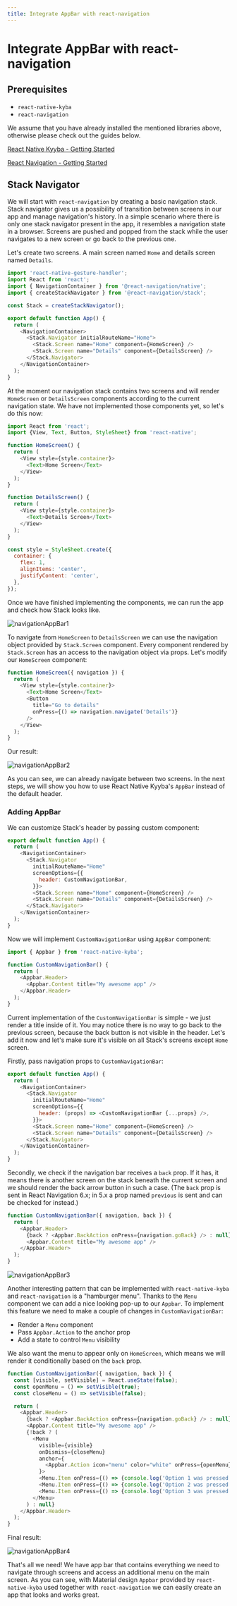 ```yaml
---
title: Integrate AppBar with react-navigation
---
```


# Integrate AppBar with react-navigation

## Prerequisites

 - `react-native-kyba`
 - `react-navigation`
 
We assume that you have already installed the mentioned libraries above, otherwise please check out the guides below.
 
 [React Native Kyyba - Getting Started](https://github.com/react-native-kyba/getting-started.html)
 
 [React Navigation - Getting Started](https://reactnavigation.org/docs/getting-started/)

## Stack Navigator

We will start with `react-navigation` by creating a basic navigation stack. Stack navigator gives us a possibility of transition between screens in our app and manage navigation's history. In a simple scenario where there is only one stack navigator present in the app, it resembles a navigation state in a browser.
Screens are pushed and popped from the stack while the user navigates to a new screen or go back to the previous one.

Let's create two screens. A main screen named `Home` and details screen named `Details`.

```js
import 'react-native-gesture-handler';
import React from 'react';
import { NavigationContainer } from '@react-navigation/native';
import { createStackNavigator } from '@react-navigation/stack';

const Stack = createStackNavigator();

export default function App() {
  return (
    <NavigationContainer>
      <Stack.Navigator initialRouteName="Home">
        <Stack.Screen name="Home" component={HomeScreen} />
        <Stack.Screen name="Details" component={DetailsScreen} />
      </Stack.Navigator>
    </NavigationContainer>
  );
}
```

At the moment our navigation stack contains two screens and will render `HomeScreen` or `DetailsScreen` components according to the current navigation state. We have not implemented those components yet, so let's do this now:

```js
import React from 'react';
import {View, Text, Button, StyleSheet} from 'react-native';

function HomeScreen() {
  return (
    <View style={style.container}>
      <Text>Home Screen</Text>
    </View>
  );
}

function DetailsScreen() {
  return (
    <View style={style.container}>
      <Text>Details Screen</Text>
    </View>
  );
}

const style = StyleSheet.create({
  container: {
    flex: 1,
    alignItems: 'center',
    justifyContent: 'center',
  },
});
```

Once we have finished implementing the components, we can run the app and check how Stack looks like.

![navigationAppBar1](screenshots/react-navigation-appBar1.png)

To navigate from `HomeScreen` to `DetailsScreen` we can use the navigation object provided by `Stack.Screen` component. Every component rendered by `Stack.Screen` has an access to the navigation object via props. Let's modify our `HomeScreen` component:

```js
function HomeScreen({ navigation }) {
  return (
    <View style={style.container}>
      <Text>Home Screen</Text>
      <Button
        title="Go to details"
        onPress={() => navigation.navigate('Details')}
      />
    </View>
  );
}
```

Our result:

![navigationAppBar2](screenshots/react-navigation-appBar2.gif)

As you can see, we can already navigate between two screens. In the next steps, we will show you how to use React Native Kyyba's `AppBar` instead of the default header.

### Adding AppBar

We can customize Stack's header by passing custom component:

```js
export default function App() {
  return (
    <NavigationContainer>
      <Stack.Navigator
        initialRouteName="Home"
        screenOptions={{
          header: CustomNavigationBar,
        }}>
        <Stack.Screen name="Home" component={HomeScreen} />
        <Stack.Screen name="Details" component={DetailsScreen} />
      </Stack.Navigator>
    </NavigationContainer>
  );
}
```

Now we will implement `CustomNavigationBar` using `AppBar` component:

```js
import { Appbar } from 'react-native-kyba';

function CustomNavigationBar() {
  return (
    <Appbar.Header>
      <Appbar.Content title="My awesome app" />
    </Appbar.Header>
  );
}
```

Current implementation of the `CustomNavigationBar` is simple - we just render a title inside of it. You may notice there is no way to go back to the previous screen, because the back button is not visible in the header. Let's add it now and let's make sure it's visible on all Stack's screens except `Home` screen.

Firstly, pass navigation props to `CustomNavigationBar`:

```js
export default function App() {
  return (
    <NavigationContainer>
      <Stack.Navigator
        initialRouteName="Home"
        screenOptions={{
          header: (props) => <CustomNavigationBar {...props} />,
        }}>
        <Stack.Screen name="Home" component={HomeScreen} />
        <Stack.Screen name="Details" component={DetailsScreen} />
      </Stack.Navigator>
    </NavigationContainer>
  );
}
```

Secondly, we check if the navigation bar receives a `back` prop. If it has, it means there is another screen on the stack beneath the current screen and we should render the back arrow button in such a case. (The `back` prop is sent in React Navigation 6.x; in 5.x a prop named `previous` is sent and can be checked for instead.)

```js
function CustomNavigationBar({ navigation, back }) {
  return (
    <Appbar.Header>
      {back ? <Appbar.BackAction onPress={navigation.goBack} /> : null}
      <Appbar.Content title="My awesome app" />
    </Appbar.Header>
  );
}
```

![navigationAppBar3](screenshots/react-navigation-appBar3.gif)


Another interesting pattern that can be implemented with `react-native-kyba` and `react-navigation` is a "hamburger menu". Thanks to the `Menu` component we can add a nice looking pop-up to our `Appbar`. To implement this feature we need to make a couple of changes in `CustomNavigationBar`:
- Render a `Menu` component
- Pass `Appbar.Action` to the anchor prop
- Add a state to control `Menu` visibility

We also want the menu to appear only on `HomeScreen`, which means we will render it conditionally based on the `back` prop.

```js
function CustomNavigationBar({ navigation, back }) {
  const [visible, setVisible] = React.useState(false);
  const openMenu = () => setVisible(true);
  const closeMenu = () => setVisible(false);

  return (
    <Appbar.Header>
      {back ? <Appbar.BackAction onPress={navigation.goBack} /> : null}
      <Appbar.Content title="My awesome app" />
      {!back ? (
        <Menu
          visible={visible}
          onDismiss={closeMenu}
          anchor={
            <Appbar.Action icon="menu" color="white" onPress={openMenu} />
          }>
          <Menu.Item onPress={() => {console.log('Option 1 was pressed')}} title="Option 1" />
          <Menu.Item onPress={() => {console.log('Option 2 was pressed')}} title="Option 2" />
          <Menu.Item onPress={() => {console.log('Option 3 was pressed')}} title="Option 3" disabled />
        </Menu>
      ) : null}
    </Appbar.Header>
  );
}
```

Final result:

![navigationAppBar4](screenshots/react-navigation-appBar4.gif)

That's all we need! We have app bar that contains everything we need to navigate through screens and access an additional menu on the main screen. As you can see, with Material design `Appbar` provided by `react-native-kyba` used together with `react-navigation` we can easily create an app that looks and works great.

